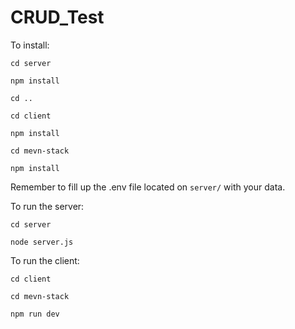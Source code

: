 # CRUD_Test
To install:

`cd server`

`npm install`

`cd ..`

`cd client`

`npm install`

`cd mevn-stack`

`npm install`

Remember to fill up the .env file located on `server/` with your data.

To run the server:

`cd server`

`node server.js`

To run the client:

`cd client`

`cd mevn-stack`

`npm run dev`